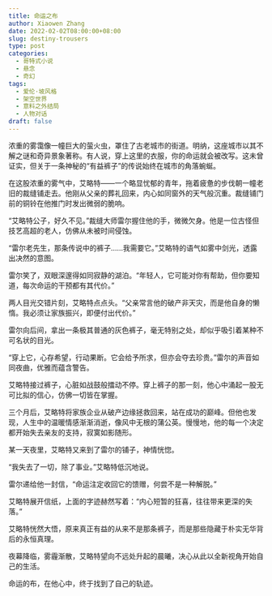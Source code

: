 ```yaml
---
title: 命运之布
author: Xiaowen Zhang
date: 2022-02-02T08:00:00+08:00
slug: destiny-trousers
type: post
categories:
  - 哥特式小说
  - 悬念
  - 奇幻
tags:
  - 爱伦·坡风格
  - 架空世界
  - 意料之外结局
  - 人物对话
draft: false
---
```


浓重的雾霭像一幢巨大的萤火虫，罩住了古老城市的街道。明纳，这座城市以其不解之谜和奇异景象著称。有人说，穿上这里的衣服，你的命运就会被改写。这未曾证实，但关于一条神秘的“有益裤子”的传说始终在城市的角落蜿蜒。

在这股浓重的雾气中，艾略特——一个略显忧郁的青年，拖着疲惫的步伐朝一幢老旧的裁缝铺走去。他刚从父亲的葬礼回来，内心如同窗外的天气般沉重。裁缝铺门前的铜铃在他推门时发出微弱的脆响。

“艾略特公子，好久不见。”裁缝大师雷尔握住他的手，微微欠身。他是一位古怪但技艺高超的老人，仿佛从未被时间侵蚀。

“雷尔老先生，那条传说中的裤子……我需要它。”艾略特的语气如雾中剑光，透露出决然的意图。

雷尔笑了，双眼深邃得如同寂静的湖泊。“年轻人，它可能对你有帮助，但你要知道，每次命运的干预都有其代价。”

两人目光交错片刻，艾略特点点头。“父亲常言他的破产非天灾，而是他自身的懒惰。我必须让家族振兴，即便付出代价。”

雷尔向后间，拿出一条极其普通的灰色裤子，毫无特别之处，却似乎吸引着某种不可名状的目光。

“穿上它，心存希望，行动果断。它会给予所求，但亦会夺去珍贵。”雷尔的声音如同夜曲，优雅而蕴含警告。

艾略特接过裤子，心脏如战鼓般擂动不停。穿上裤子的那一刻，他心中涌起一股无可比拟的信心，仿佛一切皆在掌握。

三个月后，艾略特将家族企业从破产边缘拯救回来，站在成功的巅峰。但他也发现，人生中的温暖情感渐渐消逝，像风中无根的蒲公英。慢慢地，他的每一个决定都开始失去亲友的支持，寂寞如影随形。

某一天夜里，艾略特又来到了雷尔的铺子，神情恍惚。

“我失去了一切，除了事业。”艾略特低沉地说。

雷尔递给他一封信，“命运注定收回它的馈赠，何尝不是一种解脱。”

艾略特展开信纸，上面的字迹赫然写着：“内心短暂的狂喜，往往带来更深的失落。”

艾略特恍然大悟，原来真正有益的从来不是那条裤子，而是那些隐藏于朴实无华背后的永恒真理。

夜幕降临，雾霾渐散，艾略特望向不远处升起的晨曦，决心从此以全新视角开始自己的生活。

命运的布，在他心中，终于找到了自己的轨迹。